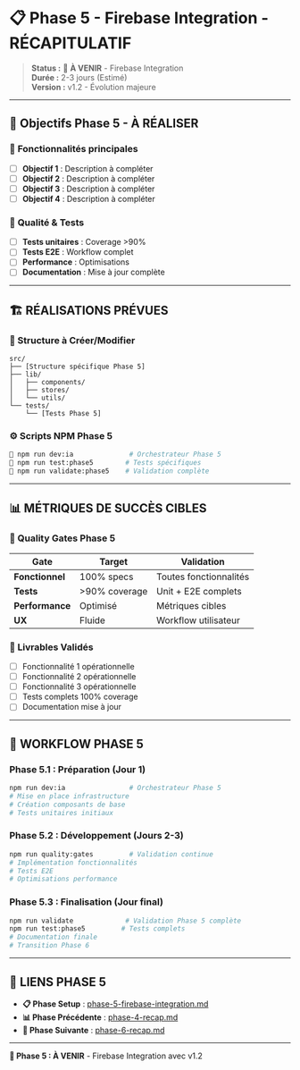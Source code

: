 # 📋 Phase 5 - Firebase Integration - RÉCAPITULATIF

> **Status :** 🔄 **À VENIR** - Firebase Integration  
> **Durée :** 2-3 jours (Estimé)  
> **Version :** v1.2 - Évolution majeure

---

## 🎯 **Objectifs Phase 5 - À RÉALISER**

### 🎯 **Fonctionnalités principales**

- [ ] **Objectif 1** : Description à compléter
- [ ] **Objectif 2** : Description à compléter
- [ ] **Objectif 3** : Description à compléter
- [ ] **Objectif 4** : Description à compléter

### 🎯 **Qualité & Tests**

- [ ] **Tests unitaires** : Coverage >90%
- [ ] **Tests E2E** : Workflow complet
- [ ] **Performance** : Optimisations
- [ ] **Documentation** : Mise à jour complète

---

## 🏗️ **RÉALISATIONS PRÉVUES**

### **📁 Structure à Créer/Modifier**

```
src/
├── [Structure spécifique Phase 5]
├── lib/
│   ├── components/
│   ├── stores/
│   └── utils/
└── tests/
    └── [Tests Phase 5]
```

### **⚙️ Scripts NPM Phase 5**

```bash
🎯 npm run dev:ia              # Orchestrateur Phase 5
🎯 npm run test:phase5        # Tests spécifiques
🎯 npm run validate:phase5    # Validation complète
```

---

## 📊 **MÉTRIQUES DE SUCCÈS CIBLES**

### **🎯 Quality Gates Phase 5**

| Gate            | Target        | Validation             |
| --------------- | ------------- | ---------------------- |
| **Fonctionnel** | 100% specs    | Toutes fonctionnalités |
| **Tests**       | >90% coverage | Unit + E2E complets    |
| **Performance** | Optimisé      | Métriques cibles       |
| **UX**          | Fluide        | Workflow utilisateur   |

### **🎯 Livrables Validés**

- [ ] Fonctionnalité 1 opérationnelle
- [ ] Fonctionnalité 2 opérationnelle
- [ ] Fonctionnalité 3 opérationnelle
- [ ] Tests complets 100% coverage
- [ ] Documentation mise à jour

---

## 🔄 **WORKFLOW PHASE 5**

### **Phase 5.1 : Préparation (Jour 1)**

```bash
npm run dev:ia                # Orchestrateur Phase 5
# Mise en place infrastructure
# Création composants de base
# Tests unitaires initiaux
```

### **Phase 5.2 : Développement (Jours 2-3)**

```bash
npm run quality:gates         # Validation continue
# Implémentation fonctionnalités
# Tests E2E
# Optimisations performance
```

### **Phase 5.3 : Finalisation (Jour final)**

```bash
npm run validate             # Validation Phase 5 complète
npm run test:phase5         # Tests complets
# Documentation finale
# Transition Phase 6
```

---

## 🔗 **LIENS PHASE 5**

- **📋 Phase Setup** : [phase-5-firebase-integration.md](./phase-5-firebase-integration.md)
- **📊 Phase Précédente** : [phase-4-recap.md](./phase-4-recap.md)
- **🔄 Phase Suivante** : [phase-6-recap.md](./phase-6-recap.md)

---

**🎯 Phase 5 : À VENIR** - Firebase Integration avec v1.2
